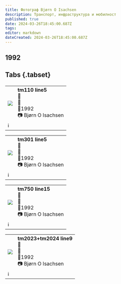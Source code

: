 ```yaml
---
title: Фотограф Bjørn O Isachsen 
description: Транспорт, инфраструктура и мобилност
published: true
date: 2024-03-26T18:45:00.687Z
tags: 
editor: markdown
dateCreated: 2024-03-26T18:45:00.687Z
---
```



## 1992
## Tabs {.tabset}
### 
 <!--следващ пост--> 
<div class="table-responsive"><table style="width:100%"><tr>
<td><img src="http://46.10.181.183:1518/trinmo/gallery/bjorn-o-isachsen/tm110%20line5.jpg"></td>
<td><b>tm110 line5</b><br> 🚋 <a href=""></a> <br>📌  <br>📆1992<br> 📷 Bjørn O Isachsen </td></tr>
  <td colspan=2 >ℹ️ </td></table></div>

 <!--следващ пост--> 
<div class="table-responsive"><table style="width:100%"><tr>
<td><img src="http://46.10.181.183:1518/trinmo/gallery/bjorn-o-isachsen/tm301%20line5.jpg"></td>
<td><b>tm301 line5</b><br> 🚋 <a href=""></a> <br>📌  <br>📆1992<br> 📷 Bjørn O Isachsen </td></tr>
  <td colspan=2 >ℹ️ </td></table></div>
  
 <!--следващ пост--> 
<div class="table-responsive"><table style="width:100%"><tr>
<td><img src="http://46.10.181.183:1518/trinmo/gallery/bjorn-o-isachsen/tm750%20line15.jpg"></td>
<td><b>tm750 line15</b><br> 🚋 <a href=""></a> <br>📌  <br>📆1992<br> 📷 Bjørn O Isachsen </td></tr>
  <td colspan=2 >ℹ️ </td></table></div>
  
 <!--следващ пост--> 
<div class="table-responsive"><table style="width:100%"><tr>
<td><img src="http://46.10.181.183:1518/trinmo/gallery/bjorn-o-isachsen/tm2023+tm2024%20line9.jpg"></td>
<td><b>tm2023+tm2024 line9</b><br> 🚋 <a href=""></a> <br>📌  <br>📆1992<br> 📷 Bjørn O Isachsen </td></tr>
  <td colspan=2 >ℹ️ </td></table></div>
  